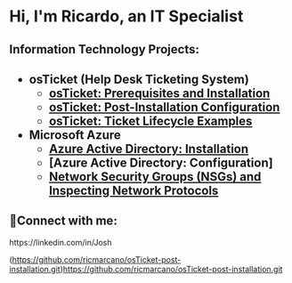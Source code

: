 <h1>Hi, I'm Ricardo, an IT Specialist 
<h2>Information Technology Projects:<h2>

- <b>osTicket (Help Desk Ticketing System)</b>
  - [osTicket: Prerequisites and Installation](https://github.com/ricmarcano/osTicket-Prerequisites.git) 
  - [osTicket: Post-Installation Configuration](https://github.com/ricmarcano/osTicket-post-installation.git)
  - [osTicket: Ticket Lifecycle Examples](https://github.com/ricmarcano/osTicket-Ticket-Lifecycle.git)
- <b>Microsoft Azure</b>
  - [Azure Active Directory: Installation](https://github.com/ricmarcano/Azure-Active-Directory-Installation.git)
  - [Azure Active Directory: Configuration] 
  - [Network Security Groups (NSGs) and Inspecting Network Protocols](https://github.com/joshmadakorcc/azure-network-protocols)

<h2>🤳Connect with me:</h2>
https://linkedin.com/in/Josh

(https://github.com/ricmarcano/osTicket-post-installation.git)https://github.com/ricmarcano/osTicket-post-installation.git
